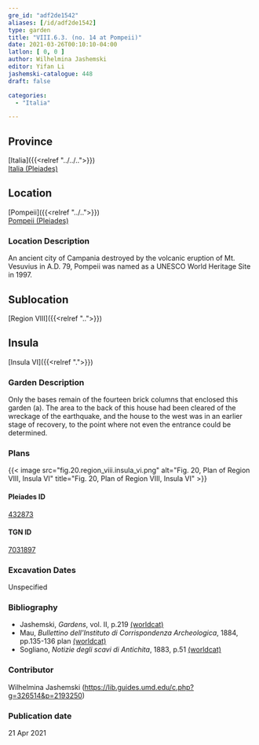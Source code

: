 ```yaml
---
gre_id: "adf2de1542"
aliases: [/id/adf2de1542]
type: garden
title: "VIII.6.3. (no. 14 at Pompeii)"
date: 2021-03-26T00:10:10-04:00
latlon: [ 0, 0 ]
author: Wilhelmina Jashemski
editor: Yifan Li
jashemski-catalogue: 448
draft: false

categories:
  - "Italia"

---
```


## Province
[Italia]({{<relref "../../..">}}) \
[Italia (Pleiades)](https://pleiades.stoa.org/places/1052)

## Location
[Pompeii]({{<relref "../..">}}) \
[Pompeii (Pleiades)](https://pleiades.stoa.org/places/433032)

### Location Description
An ancient city of Campania destroyed by the volcanic eruption of Mt. Vesuvius in A.D. 79, Pompeii was named as a UNESCO World Heritage Site in 1997.

## Sublocation
[Region VIII]({{<relref "..">}})

## Insula
[Insula VI]({{<relref ".">}})

### Garden Description
Only the bases remain of the fourteen brick columns that enclosed this garden (a). The area to the back of this house had been cleared of the wreckage of the earthquake, and the house to the west was in an earlier stage of recovery, to the point where not even the entrance could be determined.

### Plans
{{< image src="fig.20.region_viii.insula_vi.png" alt="Fig. 20, Plan of Region VIII, Insula VI" title="Fig. 20, Plan of Region VIII, Insula VI" >}}



#### Pleiades ID
[432873](https://pleiades.stoa.org/places/538911200)

#### TGN ID
[7031897](http://vocab.getty.edu/page/tgn/2053030)

###  Excavation Dates
Unspecified

### Bibliography
* Jashemski, *Gardens*, vol. II, p.219 [(worldcat)](http://www.worldcat.org/oclc/1113367431)
* Mau, *Bullettino dell'Instituto di Corrispondenza Archeologica*, 1884, pp.135-136 plan [(worldcat)](http://www.worldcat.org/oclc/823239162)
* Sogliano, *Notizie degli scavi di Antichita*, 1883, p.51 [(worldcat)](http://www.worldcat.org/oclc/638883283)

### Contributor
Wilhelmina Jashemski (https://lib.guides.umd.edu/c.php?g=326514&p=2193250)

### Publication date

21 Apr 2021
